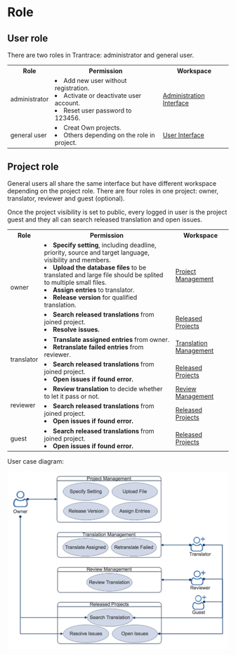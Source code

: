 # Role

## User role 

<span id='system-roles'></span>

There are two roles in Trantrace: administrator and general user.

<table>
  <tr>
    <th>Role</th>
    <th>Permission</th>
    <th>Workspace</th>
  </tr>
  <tr>
    <td>administrator</td>
    <td>
      <li>Add new user without registration.</li>
      <li>Activate or deactivate user account.</li>
      <li>Reset user password to 123456.</li>
    </td>
    <td><a href="../interface/root.md">Administration Interface</a></td>
  </tr>
  <tr>
    <td>general user</td>
    <td>
      <li>Creat Own projects.</li>
      <li>Others depending on the role in project.</li>
    </td>
    <td><a href="../interface/user.md">User Interface</a></td>
  </tr>
</table>

## Project role

General users all share the same interface but have different workspace depending on the project role. There are four roles in one project: owner, translator, reviewer and guest (optional).

Once the project visibility is set to public, every logged in user is the project guest and they all can search released translation and open issues.

<table>
  <tr>
    <th>Role</th>
    <th>Permission</th>
    <th>Workspace</th>
  </tr>
  <tr>
    <td rowspan="2">owner</td>
    <td>
      <li><b>Specify setting</b>, including deadline, priority, source and target language, visibility and members.</li> 
      <li><b>Upload the database files</b> to be translated and large file should be splited to multiple small files.</li>
      <li><b>Assign entries</b> to translator.</li>
      <li><b>Release version</b> for qualified translation.</li>
    </td>
    <td><a href="../interface/owner-project-management.md">Project Management</a></td>
  </tr>
  <tr>
    <td>
      <li><b>Search released translations</b> from joined project.</li>
      <li><b>Resolve issues.</b></li>
    </td>
    <td><a href="../interface/guest-released-projects.md">Released Projects</a></td>
  </tr>
  <tr>
    <td rowspan="2">translator</td>
    <td>
      <li><b>Translate assigned entries</b> from owner.</li>
      <li><b>Retranslate failed entries</b> from reviewer.</li>
    </td>
    <td><a href="../interface/translator-translation-management.md">Translation Management</a></td>
  </tr>
  <tr>
    <td>
      <li><b>Search released translations</b> from joined project.</li>
      <li><b>Open issues if found error.</b></li>
    <td><a href="../interface/guest-released-projects.md">Released Projects</a></td>
  </tr>
  <tr>
    <td rowspan="2">reviewer</td>
    <td><li><b>Review translation</b> to decide whether to let it pass or not.</li></td>
    <td><a href="../interface/reviewer-review-management.md">Review Management</a></td>
  </tr>
  <tr>
    <td>
      <li><b>Search released translations</b> from joined project.</li>
      <li><b>Open issues if found error.</b></li>
    </td>
    <td><a href="../interface/guest-released-projects.md">Released Projects</a></td>
  </tr>
  <tr>
    <td>guest</td>
    <td>
      <li><b>Search released translations</b> from joined project.</li>
      <li><b>Open issues if found error.</b></li>
    </td>
    <td><a href="../interface/guest-released-projects.md">Released Projects</a></td>
  </tr>
</table>

User case diagram:

![](/assets/usercase.png)


